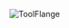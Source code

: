 ![ToolFlange](https://aws1.discourse-cdn.com/business7/uploads/universal_robots/original/1X/d89356e7516b35035103edda6699c0f8620b5e44.jpg)
